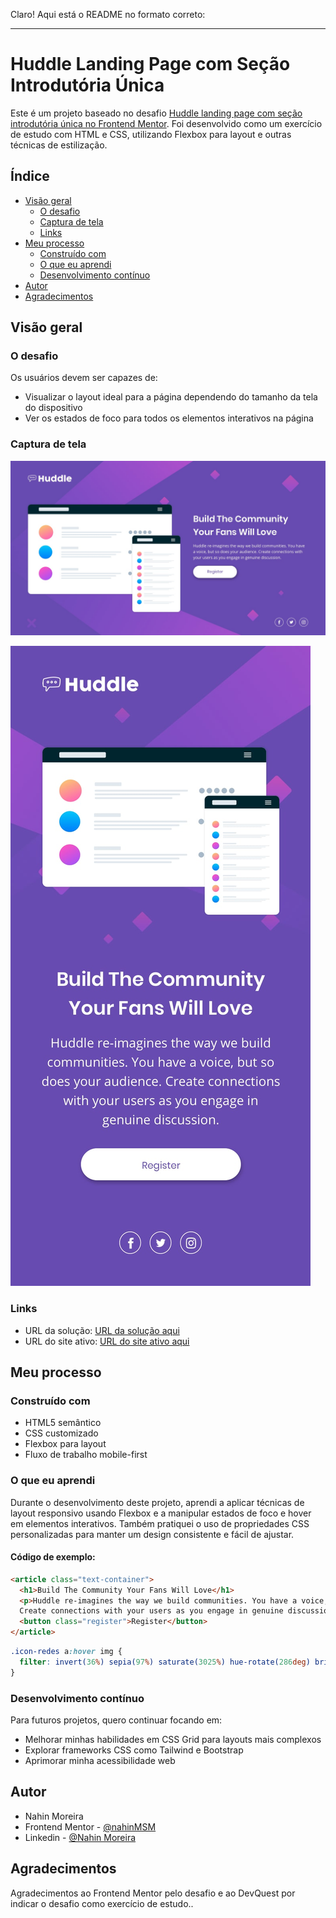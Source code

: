 Claro! Aqui está o README no formato correto:

---

# Huddle Landing Page com Seção Introdutória Única

Este é um projeto baseado no desafio [Huddle landing page com seção introdutória única no Frontend Mentor](https://www.frontendmentor.io/challenges/huddle-landing-page-with-a-single-introductory-section-B_2Wvxgi0). Foi desenvolvido como um exercício de estudo com HTML e CSS, utilizando Flexbox para layout e outras técnicas de estilização.

## Índice

- [Visão geral](#visão-geral)
  - [O desafio](#o-desafio)
  - [Captura de tela](#captura-de-tela)
  - [Links](#links)
- [Meu processo](#meu-processo)
  - [Construído com](#construído-com)
  - [O que eu aprendi](#o-que-eu-aprendi)
  - [Desenvolvimento contínuo](#desenvolvimento-contínuo)
- [Autor](#autor)
- [Agradecimentos](#agradecimentos)

## Visão geral

### O desafio

Os usuários devem ser capazes de:

- Visualizar o layout ideal para a página dependendo do tamanho da tela do dispositivo
- Ver os estados de foco para todos os elementos interativos na página

### Captura de tela

![Captura de tela desktop](./design/desktop-design.jpg)

![Captura de tela mobile](./design/mobile-design.jpg)

### Links

- URL da solução: [URL da solução aqui](https://www.frontendmentor.io/solutions/huddle-landing-page-with-single-introductory-section-phhB7YerdT)
- URL do site ativo: [URL do site ativo aqui](https://pagina-huddle.netlify.app/)

## Meu processo

### Construído com

- HTML5 semântico
- CSS customizado
- Flexbox para layout
- Fluxo de trabalho mobile-first

### O que eu aprendi

Durante o desenvolvimento deste projeto, aprendi a aplicar técnicas de layout responsivo usando Flexbox e a manipular estados de foco e hover em elementos interativos. Também pratiquei o uso de propriedades CSS personalizadas para manter um design consistente e fácil de ajustar.

#### Código de exemplo:

```html
<article class="text-container">
  <h1>Build The Community Your Fans Will Love</h1>
  <p>Huddle re-imagines the way we build communities. You have a voice, but so does your audience. 
  Create connections with your users as you engage in genuine discussion.</p> 
  <button class="register">Register</button>
</article>
```

```css
.icon-redes a:hover img {
  filter: invert(36%) sepia(97%) saturate(3025%) hue-rotate(286deg) brightness(96%) contrast(104%);
}
```

### Desenvolvimento contínuo

Para futuros projetos, quero continuar focando em:

- Melhorar minhas habilidades em CSS Grid para layouts mais complexos
- Explorar frameworks CSS como Tailwind e Bootstrap
- Aprimorar minha acessibilidade web


## Autor

- Nahin Moreira
- Frontend Mentor - [@nahinMSM](https://www.frontendmentor.io/profile/nahinMSM)
- Linkedin - [@Nahin Moreira](https://www.linkedin.com/in/nahin-moreira-752b9a246/)

## Agradecimentos

Agradecimentos ao Frontend Mentor pelo desafio e ao DevQuest por indicar o desafio como exercício de estudo..
